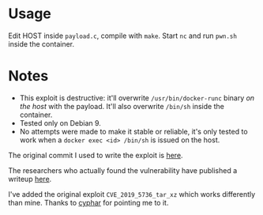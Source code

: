 # Usage
Edit HOST inside `payload.c`, compile with `make`. Start `nc` and run `pwn.sh` inside the container.

# Notes
- This exploit is destructive: it'll overwrite `/usr/bin/docker-runc` binary *on the host* with the
payload. It'll also overwrite `/bin/sh` inside the container.
- Tested only on Debian 9.
- No attempts were made to make it stable or reliable, it's only tested to work when a `docker exec
<id> /bin/sh` is issued on the host.

The original commit I used to write the exploit is [here](https://github.com/lxc/lxc/commit/6400238d08cdf1ca20d49bafb85f4e224348bf9d).

The researchers who actually found the vulnerability have published a writeup
[here](https://web.archive.org/web/20190213095645/https://blog.dragonsector.pl/2019/02/cve-2019-5736-escape-from-docker-and.html).

I've added the original exploit `CVE_2019_5736_tar_xz` which works differently than mine. Thanks to
[cyphar](https://github.com/cyphar) for pointing me to it.

